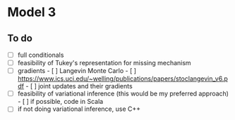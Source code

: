 # Model 3

## To do
- [ ] full conditionals
- [ ] feasibility of Tukey's representation for missing mechanism
- [ ] gradients
      - [ ] Langevin Monte Carlo
            - [ ] https://www.ics.uci.edu/~welling/publications/papers/stoclangevin_v6.pdf
      - [ ] joint updates and their gradients
- [ ] feasibility of variational inference (this would be my preferred approach)
      - [ ] if possible, code in Scala
- [ ] if not doing variational inference, use C++
